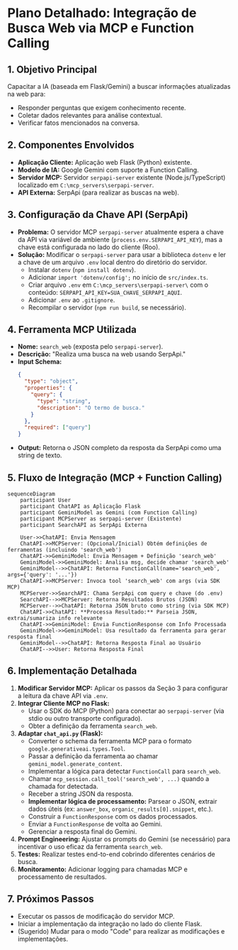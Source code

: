 # Plano Detalhado: Integração de Busca Web via MCP e Function Calling

## 1. Objetivo Principal

Capacitar a IA (baseada em Flask/Gemini) a buscar informações atualizadas na web para:
*   Responder perguntas que exigem conhecimento recente.
*   Coletar dados relevantes para análise contextual.
*   Verificar fatos mencionados na conversa.

## 2. Componentes Envolvidos

*   **Aplicação Cliente:** Aplicação web Flask (Python) existente.
*   **Modelo de IA:** Google Gemini com suporte a Function Calling.
*   **Servidor MCP:** Servidor `serpapi-server` existente (Node.js/TypeScript) localizado em `C:\mcp_servers\serpapi-server`.
*   **API Externa:** SerpApi (para realizar as buscas na web).

## 3. Configuração da Chave API (SerpApi)

*   **Problema:** O servidor MCP `serpapi-server` atualmente espera a chave da API via variável de ambiente (`process.env.SERPAPI_API_KEY`), mas a chave está configurada no lado do cliente (Roo).
*   **Solução:** Modificar o `serpapi-server` para usar a biblioteca `dotenv` e ler a chave de um arquivo `.env` local dentro do diretório do servidor.
    *   Instalar `dotenv` (`npm install dotenv`).
    *   Adicionar `import 'dotenv/config';` no início de `src/index.ts`.
    *   Criar arquivo `.env` em `C:\mcp_servers\serpapi-server\` com o conteúdo: `SERPAPI_API_KEY=SUA_CHAVE_SERPAPI_AQUI`.
    *   Adicionar `.env` ao `.gitignore`.
    *   Recompilar o servidor (`npm run build`, se necessário).

## 4. Ferramenta MCP Utilizada

*   **Nome:** `search_web` (exposta pelo `serpapi-server`).
*   **Descrição:** "Realiza uma busca na web usando SerpApi."
*   **Input Schema:**
    ```json
    {
      "type": "object",
      "properties": {
        "query": {
          "type": "string",
          "description": "O termo de busca."
        }
      },
      "required": ["query"]
    }
    ```
*   **Output:** Retorna o JSON completo da resposta da SerpApi como uma string de texto.

## 5. Fluxo de Integração (MCP + Function Calling)

```mermaid
sequenceDiagram
    participant User
    participant ChatAPI as Aplicação Flask
    participant GeminiModel as Gemini (com Function Calling)
    participant MCPServer as serpapi-server (Existente)
    participant SearchAPI as SerpApi Externa

    User->>ChatAPI: Envia Mensagem
    ChatAPI->>MCPServer: (Opcional/Inicial) Obtém definições de ferramentas (incluindo 'search_web')
    ChatAPI->>GeminiModel: Envia Mensagem + Definição 'search_web'
    GeminiModel->>GeminiModel: Analisa msg, decide chamar 'search_web'
    GeminiModel-->>ChatAPI: Retorna FunctionCall(name='search_web', args={'query': '...'})
    ChatAPI->>MCPServer: Invoca tool 'search_web' com args (via SDK MCP)
    MCPServer->>SearchAPI: Chama SerpApi com query e chave (do .env)
    SearchAPI-->>MCPServer: Retorna Resultados Brutos (JSON)
    MCPServer-->>ChatAPI: Retorna JSON bruto como string (via SDK MCP)
    ChatAPI->>ChatAPI: **Processa Resultado:** Parseia JSON, extrai/sumariza info relevante
    ChatAPI->>GeminiModel: Envia FunctionResponse com Info Processada
    GeminiModel->>GeminiModel: Usa resultado da ferramenta para gerar resposta final
    GeminiModel-->>ChatAPI: Retorna Resposta Final ao Usuário
    ChatAPI-->>User: Retorna Resposta Final
```

## 6. Implementação Detalhada

1.  **Modificar Servidor MCP:** Aplicar os passos da Seção 3 para configurar a leitura da chave API via `.env`.
2.  **Integrar Cliente MCP no Flask:**
    *   Usar o SDK do MCP (Python) para conectar ao `serpapi-server` (via stdio ou outro transporte configurado).
    *   Obter a definição da ferramenta `search_web`.
3.  **Adaptar `chat_api.py` (Flask):**
    *   Converter o schema da ferramenta MCP para o formato `google.generativeai.types.Tool`.
    *   Passar a definição da ferramenta ao chamar `gemini_model.generate_content`.
    *   Implementar a lógica para detectar `FunctionCall` para `search_web`.
    *   Chamar `mcp_session.call_tool('search_web', ...)` quando a chamada for detectada.
    *   Receber a string JSON da resposta.
    *   **Implementar lógica de processamento:** Parsear o JSON, extrair dados úteis (ex: `answer_box`, `organic_results[0].snippet`, etc.).
    *   Construir a `FunctionResponse` com os dados processados.
    *   Enviar a `FunctionResponse` de volta ao Gemini.
    *   Gerenciar a resposta final do Gemini.
4.  **Prompt Engineering:** Ajustar os prompts do Gemini (se necessário) para incentivar o uso eficaz da ferramenta `search_web`.
5.  **Testes:** Realizar testes end-to-end cobrindo diferentes cenários de busca.
6.  **Monitoramento:** Adicionar logging para chamadas MCP e processamento de resultados.

## 7. Próximos Passos

*   Executar os passos de modificação do servidor MCP.
*   Iniciar a implementação da integração no lado do cliente Flask.
*   (Sugerido) Mudar para o modo "Code" para realizar as modificações e implementações.